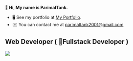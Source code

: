 **👋 Hi, My name is ParimalTank.**

- 🖥️  See my portfolio at [My Portfolio](http://parimaltank.tk/).
- ✉️  You can contact me at parimaltank2001@gmail.com

## Web Developer ( 🎯Fullstack Developer )



![](https://komarev.com/ghpvc/?username=ParimalTank)
